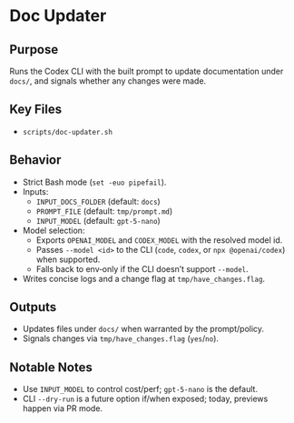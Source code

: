 # Doc Updater

## Purpose
Runs the Codex CLI with the built prompt to update documentation under `docs/`, and signals whether any changes were made.

## Key Files
- `scripts/doc-updater.sh`

## Behavior
- Strict Bash mode (`set -euo pipefail`).
- Inputs:
  - `INPUT_DOCS_FOLDER` (default: `docs`)
  - `PROMPT_FILE` (default: `tmp/prompt.md`)
  - `INPUT_MODEL` (default: `gpt-5-nano`)
- Model selection:
  - Exports `OPENAI_MODEL` and `CODEX_MODEL` with the resolved model id.
  - Passes `--model <id>` to the CLI (`code`, `codex`, or `npx @openai/codex`) when supported.
  - Falls back to env‑only if the CLI doesn’t support `--model`.
- Writes concise logs and a change flag at `tmp/have_changes.flag`.

## Outputs
- Updates files under `docs/` when warranted by the prompt/policy.
- Signals changes via `tmp/have_changes.flag` (`yes`/`no`).

## Notable Notes
- Use `INPUT_MODEL` to control cost/perf; `gpt-5-nano` is the default.
- CLI `--dry-run` is a future option if/when exposed; today, previews happen via PR mode.
